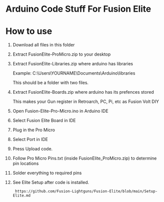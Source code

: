 # Arduino Code Stuff For Fusion Elite

# How to use

   1. Download all files in this folder
      
   2. Extract FusionElite-ProMicro.zip to your desktop

   3. Extract FusionElite-Libraries.zip where arduino has libraries

        Example: C:\Users\YOURNAME\Documents\Arduino\libraries
        
        This should be a folder with two files.
      
   4. Extract FusionElite-Boards.zip where arduino has its prefences stored 
         
         This makes your Gun register in Retroarch, PC, Pi, etc as Fusion Volt DIY
         
   5. Open Fusion-Elite-Pro-Micro.ino in Arduino IDE
   
   6. Select Fusion Elite Board in IDE
   
   7. Plug in the Pro Micro
   
   8. Select Port in IDE 
   
   9. Press Upload code.
   
   10. Follow Pro Micro Pins.txt (inside FusionElite_ProMicro.zip)  to determine pin locations
   
   11. Solder everything to required pins
   
   10. See Elite Setup after code is installed.
   
            https://github.com/Fusion-Lightguns/Fusion-Elite/blob/main/Setup-Elite.md
